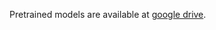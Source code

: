 Pretrained models are available at [google drive](
https://drive.google.com/drive/folders/1TeojgosleXo3j4sF41vvOjCbOthPQfKm?usp=sharing).